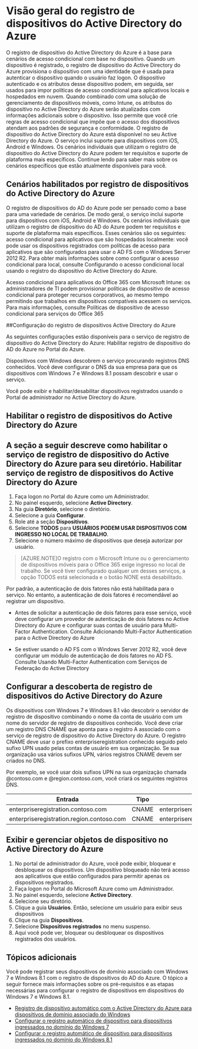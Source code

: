 <properties
	pageTitle="Visão geral do registro de dispositivos do Active Directory do Azure| Microsoft Azure"
	description="é a base para cenários de acesso condicional com base no dispositivo. Quando um dispositivo é registrado, o registro de dispositivo do Active Directory do Azure provisiona o dispositivo com uma identidade que é usada para autenticar o dispositivo quando o usuário faz logon."
	services="active-directory"
	documentationCenter=""
	authors="femila"
	manager="stevenpo"
	editor=""/>

<tags
	ms.service="active-directory"
	ms.workload="identity"
	ms.tgt_pltfrm="na"
	ms.devlang="na"
	ms.topic="article"
	ms.date="11/24/2015"
	ms.author="femila"/>

# Visão geral do registro de dispositivos do Active Directory do Azure

O registro de dispositivo do Active Directory do Azure é a base para cenários de acesso condicional com base no dispositivo. Quando um dispositivo é registrado, o registro de dispositivo do Active Directory do Azure provisiona o dispositivo com uma identidade que é usada para autenticar o dispositivo quando o usuário faz logon. O dispositivo autenticado e os atributos desse dispositivo podem, em seguida, ser usados para impor políticas de acesso condicional para aplicativos locais e hospedados em nuvem. Quando combinado com uma solução de gerenciamento de dispositivos móveis, como Intune, os atributos do dispositivo no Active Directory do Azure serão atualizados com informações adicionais sobre o dispositivo. Isso permite que você crie regras de acesso condicional que impõe que o acesso dos dispositivos atendam aos padrões de segurança e conformidade. O registro de dispositivo do Active Directory do Azure está disponível no seu Active Directory do Azure. O serviço inclui suporte para dispositivos com iOS, Android e Windows. Os cenários individuais que utilizam o registro de dispositivo do Active Directory do Azure podem ter requisitos e suporte de plataforma mais específicos. Continue lendo para saber mais sobre os cenários específicos que estão atualmente disponíveis para você.

## Cenários habilitados por registro de dispositivos do Active Directory do Azure

O registro de dispositivos do AD do Azure pode ser pensado como a base para uma variedade de cenários. De modo geral, o serviço inclui suporte para dispositivos com iOS, Android e Windows. Os cenários individuais que utilizam o registro de dispositivo do AD do Azure podem ter requisitos e suporte de plataforma mais específicos. Esses cenários são os seguintes: acesso condicional para aplicativos que são hospedados localmente: você pode usar os dispositivos registrados com políticas de acesso para aplicativos que são configurados para usar o AD FS com o Windows Server 2012 R2. Para obter mais informações sobre como configurar o acesso condicional para local, consulte Configurando o acesso condicional local usando o registro do dispositivo do Active Directory do Azure.

Acesso condicional para aplicativos do Office 365 com Microsoft Intune: os administradores de TI podem provisionar políticas de dispositivo de acesso condicional para proteger recursos corporativos, ao mesmo tempo permitindo que trabalhos em dispositivos compatíveis acessem os serviços. Para mais informações, consulte Políticas de dispositivo de acesso condicional para serviços do Office 365

##Configuração do registro de dispositivos Active Directory do Azure

As seguintes configurações estão disponíveis para o serviço de registro de dispositivo do Active Directory do Azure: Habilitar registro de dispositivo do AD do Azure no Portal do Azure.

Dispositivos com Windows descobrem o serviço procurando registros DNS conhecidos. Você deve configurar o DNS da sua empresa para que os dispositivos com Windows 7 e Windows 8.1 possam descobrir e usar o serviço.

Você pode exibir e habilitar/desabilitar dispositivos registrados usando o Portal de administrador no Active Directory do Azure.

## Habilitar o registro de dispositivos do Active Directory do Azure
A seção a seguir descreve como habilitar o serviço de registro de dispositivo do Active Directory do Azure para seu diretório.
Habilitar serviço de registro de dispositivos do Active Directory do Azure
-------------------------------------------------------------
1. Faça logon no Portal do Azure como um Administrador.
1. No painel esquerdo, selecione **Active Directory**.
1. Na guia **Diretório**, selecione o diretório.
1. Selecione a guia **Configurar**.
1. Role até a seção **Dispositivos**.
1. Selecione **TODOS** para **USUÁRIOS PODEM USAR DISPOSITIVOS COM INGRESSO NO LOCAL DE TRABALHO**.
1. Selecione o número máximo de dispositivos que deseja autorizar por usuário.

>[AZURE.NOTE]O registro com o Microsoft Intune ou o gerenciamento de dispositivos móveis para o Office 365 exige ingresso no local de trabalho. Se você tiver configurado qualquer um desses serviços, a opção TODOS está selecionada e o botão NONE está desabilitado.


Por padrão, a autenticação de dois fatores não está habilitada para o serviço. No entanto, a autenticação de dois fatores é recomendável ao registrar um dispositivo.

* Antes de solicitar a autenticação de dois fatores para esse serviço, você deve configurar um provedor de autenticação de dois fatores no Active Directory do Azure e configurar suas contas de usuário para Multi-Factor Authentication. Consulte Adicionando Multi-Factor Authentication para o Active Directory do Azure

* Se estiver usando o AD FS com o Windows Server 2012 R2, você deve configurar um módulo de autenticação de dois fatores no AD FS. Consulte Usando Multi-Factor Authentication com Serviços de Federação do Active Directory

## Configurar a descoberta de registro de dispositivos do Active Directory do Azure
Os dispositivos com Windows 7 e Windows 8.1 vão descobrir o servidor de registro de dispositivo combinando o nome da conta de usuário com um nome do servidor de registro de dispositivos conhecido. Você deve criar um registro DNS CNAME que aponta para o registro A associado com o serviço de registro de dispositivo do Active Directory do Azure. O registro CNAME deve usar o prefixo enterpriseregistration conhecido seguido pelo sufixo UPN usado pelas contas de usuário em sua organização. Se sua organização usa vários sufixos UPN, vários registros CNAME devem ser criados no DNS.

Por exemplo, se você usar dois sufixos UPN na sua organização chamada @contoso.com e @region.contoso.com, você criará os seguintes registros DNS.
 
| Entrada | Tipo | Endereço |
|-------------------------------------------|-------|------------------------------------|
| enterpriseregistration.contoso.com | CNAME | enterpriseregistration.windows.net |
| enterpriseregistration.region.contoso.com | CNAME | enterpriseregistration.windows.net |

## Exibir e gerenciar objetos de dispositivo no Active Directory do Azure
1. No portal de administrador do Azure, você pode exibir, bloquear e desbloquear os dispositivos. Um dispositivo bloqueado não terá acesso aos aplicativos que estão configurados para permitir apenas os dispositivos registrados.
1. Faça logon no Portal do Microsoft Azure como um Administrador.
1. No painel esquerdo, selecione **Active Directory**.
1. Selecione seu diretório.
1. Clique a guia **Usuários**. Então, selecione um usuário para exibir seus dispositivos
1. Clique na guia **Dispositivos**.
1. Selecione **Dispositivos registrados** no menu suspenso.
1. Aqui você pode ver, bloquear ou desbloquear os dispositivos registrados dos usuários. 

## Tópicos adicionais

Você pode registrar seus dispositivos de domínio associado com Windows 7 e Windows 8.1 com o registro de dispositivos do AD do Azure. O tópico a seguir fornece mais informações sobre os pré-requisitos e as etapas necessárias para configurar o registro de dispositivos em dispositivos do Windows 7 e Windows 8.1.

- [Registro de dispositivo automático com o Active Directory do Azure para dispositivos de domínio associado do Windows](active-directory-conditional-access-automatic-device-registration.md) 
- [Configurar o registro automático de dispositivo para dispositivos ingressados no domínio do Windows 7](active-directory-conditional-access-automatic-device-registration-windows7.md)
- [Configurar o registro automático de dispositivo para dispositivos ingressados no domínio do Windows 8.1](active-directory-conditional-access-automatic-device-registration-windows8_1.md)

<!---HONumber=AcomDC_1125_2015-->